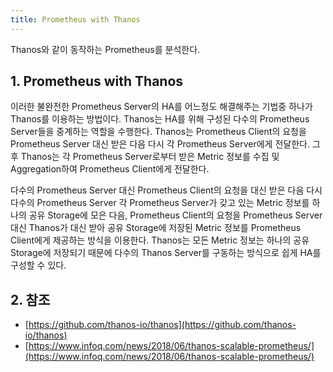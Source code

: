 ```yaml
---
title: Prometheus with Thanos
---
```


Thanos와 같이 동작하는 Prometheus를 분석한다.

## 1. Prometheus with Thanos

이러한 불완전한 Prometheus Server의 HA를 어느정도 해결해주는 기법중 하나가 Thanos를 이용하는 방법이다. Thanos는 HA를 위해 구성된 다수의 Prometheus Server들을 중계하는 역할을 수행한다. Thanos는 Prometheus Client의 요청을 Prometheus Server 대신 받은 다음 다시 각 Prometheus Server에게 전달한다. 그후 Thanos는 각 Prometheus Server로부터 받은 Metric 정보를 수집 및 Aggregation하여 Prometheus Client에게 전달한다.

다수의 Prometheus Server 대신 Prometheus Client의 요청을 대신 받은 다음 다시 다수의 Prometheus Server 각 Prometheus Server가 갖고 있는 Metric 정보를 하나의 공유 Storage에 모은 다음, Prometheus Client의 요청을 Prometheus Server대신 Thanos가 대신 받아 공유 Storage에 저장된 Metric 정보를 Prometheus Client에게 제공하는 방식을 이용한다. Thanos는 모든 Metric 정보는 하나의 공유 Storage에 저장되기 때문에 다수의 Thanos Server를 구동하는 방식으로 쉽게 HA를 구성할 수 있다.

## 2. 참조

* [https://github.com/thanos-io/thanos](https://github.com/thanos-io/thanos)
* [https://www.infoq.com/news/2018/06/thanos-scalable-prometheus/](https://www.infoq.com/news/2018/06/thanos-scalable-prometheus/)

